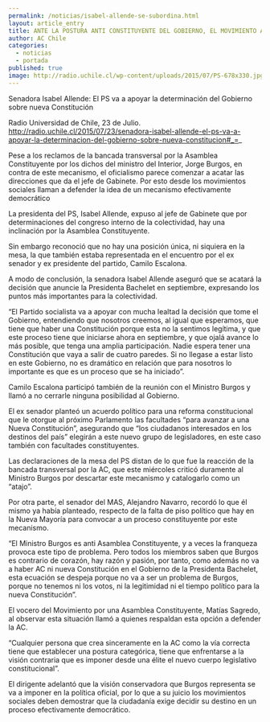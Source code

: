 ```yaml
---
permalink: /noticias/isabel-allende-se-subordina.html
layout: article_entry
title: ANTE LA POSTURA ANTI CONSTITUYENTE DEL GOBIERNO, EL MOVIMIENTO AC RESPONDE.
author: AC Chile
categories: 
  - noticias
  - portada
published: true
image: http://radio.uchile.cl/wp-content/uploads/2015/07/PS-678x330.jpg
---
```


Senadora Isabel Allende: El PS va a apoyar la determinación del Gobierno sobre nueva Constitución

Radio Universidad de Chile, 23 de Julio. http://radio.uchile.cl/2015/07/23/senadora-isabel-allende-el-ps-va-a-apoyar-la-determinacion-del-gobierno-sobre-nueva-constitucion#_=_

Pese a los reclamos de la bancada transversal por la Asamblea Constituyente por los dichos del ministro del Interior, Jorge Burgos, en contra de este mecanismo, el oficialismo parece comenzar a acatar las direcciones que da el jefe de Gabinete. Por esto desde los movimientos sociales llaman a defender la idea de un mecanismo efectivamente democrático

La presidenta del PS, Isabel Allende, expuso al jefe de Gabinete que por determinaciones del congreso interno de la colectividad, hay una inclinación por la Asamblea Constituyente.

Sin embargo reconoció que no hay una posición única, ni siquiera en la mesa, la que también estaba representada en el encuentro por el ex senador y ex presidente del partido, Camilo Escalona.

A modo de conclusión, la senadora Isabel Allende aseguró que se acatará la decisión que anuncie la Presidenta Bachelet en septiembre, expresando los puntos más importantes para la colectividad.

“El Partido socialista va a apoyar con mucha lealtad la decisión que tome el Gobierno, entendiendo que nosotros creemos, al igual que esperamos, que tiene que haber una Constitución porque esta no la sentimos legítima, y que este proceso tiene que iniciarse ahora en septiembre, y que ojalá avance lo más posible, que tenga una amplia participación. Nadie espera tener una Constitución que vaya a salir de cuatro paredes. Si no llegase a estar listo en este Gobierno, no es dramático en relación que para nosotros lo importante es que es un proceso que se ha iniciado”.

Camilo Escalona participó también de la reunión con el Ministro Burgos y llamó a no cerrarle ninguna posibilidad al Gobierno.

El ex senador planteó un acuerdo político para una reforma constitucional que le otorgue al próximo Parlamento las facultades “para avanzar a una Nueva Constitución”, asegurando que “los ciudadanos interesados en los destinos del país” elegirán a este nuevo grupo de legisladores, en este caso también con facultades constituyentes.

Las declaraciones de la mesa del PS distan de lo que fue la reacción de la bancada transversal por la AC, que este miércoles criticó duramente al Ministro Burgos por descartar este mecanismo y catalogarlo como un “atajo”.

Por otra parte, el senador del MAS, Alejandro Navarro, recordó lo que él mismo ya había planteado, respecto de la falta de piso político que hay en la Nueva Mayoría para convocar a un proceso constituyente por este mecanismo.

“El Ministro Burgos es anti Asamblea Constituyente, y a veces la franqueza provoca este tipo de problema. Pero todos los miembros saben que Burgos es contrario de corazón, hay razón y pasión, por tanto, como además no va a haber AC ni nueva Constitución en el Gobierno de la Presidenta Bachelet, esta ecuación se despeja porque no va a ser un problema de Burgos, porque no tenemos ni los votos, ni la legitimidad ni el tiempo político para la nueva Constitución”.

El vocero del Movimiento por una Asamblea Constituyente, Matías Sagredo, al observar esta situación llamó a quienes respaldan esta opción a defender la AC.

“Cualquier persona que crea sinceramente en la AC como la vía correcta tiene que establecer una postura categórica, tiene que enfrentarse a la visión contraria que es imponer desde una élite el nuevo cuerpo legislativo constitucional”.

El dirigente adelantó que la visión conservadora que Burgos representa se va a imponer en la política oficial, por lo que a su juicio los movimientos sociales deben demostrar que la ciudadanía exige decidir su destino en un proceso efectivamente democrático.
